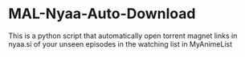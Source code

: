 # MAL-Nyaa-Auto-Download
This is a python script that automatically open torrent magnet links in nyaa.si of your unseen episodes in the watching list in MyAnimeList
